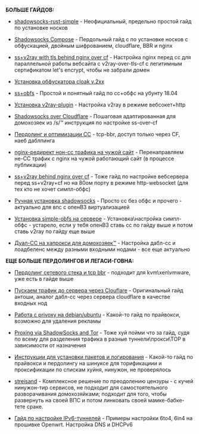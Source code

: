 
**БОЛЬШЕ ГАЙДОВ:**

+ [shadowsocks-rust-simple](https://bitbucket.org/kek7654/shadowsocks/src/master/shadowsocks-rust-simple/) - Неофициальный, предельно простой гайд по установке носков

+ [Shadowsocks Compose](https://gitlab.com/Relers/shadowsocks-compose) - Пердольный гайд с по установке носков с обфускацией, двойным шифрованием, cloudflare, BBR и nginx

+ [ss+v2ray with tls behind nginx over cf](https://pastebin.com/CpKBhNC3) - Настройка nginx перед cc для параллельной работы вебсайта с v2ray-over-tls-cf с легитимным сертификатом let's encrypt, чтобы не забрали домен

+ [Установка обфускатора cloak v.2xx](https://medium.com/@f.gzhechko/ss-cloak-v2-8e3ae0c07d9c)

+ [ss+obfs](https://justpaste.it/4tjdx) - Простой и понятный гайд по сс+обфс на убунту 18.04

+ [Установка v2ray-plugin](https://medium.com/p/b18747d12a4f) - Настройка v2ray в режиме вебсокет+http

+ [Shadowsocks over Cloudflare](http://telegra.ph/shadowsocks-over-cloudflare-05-17) - Пошаговая адаптированная для домохозяек из /s/™ инструкция по настройке ss-over-cf

+ [Пердолинг и оптимизации СС](https://medium.com/p/b8938a61d38/) - tcp-bbr, доступ только через CF, наеб даблпинга

+ [nginx-редирект нон-сс трафика на чужой сайт](https://medium.com/@f.gzhechko/nginx-traffic-redirect-dd51f7aacbda) - Перенаправляем не-СС трафик с nginx на чужой работающий сайт (в процессе публикации)

+ [ss+v2ray behind nginx over cf](https://pastebin.com/PhZsrnZ6) - Тоже гайд по настройке вебсервера перед ss+v2ray+cf но на 80ом порту в режиме http-websocket (для тех кто не хочет симпл-обфс)

+ [Ручная установка shadowsocks](https://justpaste.it/53cvr) - Просто сс без обфс и прочего - актуально для впс с опенВЗ виртуализацией

+ [Установка simple-obfs на сервере](https://justpaste.it/5wl00) - Установка\настройка симпл-обфс - устарело, если у тебя опенВЗ ставь сс по гайду выше и потом ставь v2ray по гайду еще выше

+ [Дуал-СС на хапрокси для домохозяек™](https://justpaste.it/5rvf4) - Настройка дабл-сс и лоадбеленс между разными входными нодами - все еще актуально




**ЕЩЕ БОЛЬШЕ ПЕРДОЛИНГОВ И ЛЕГАСИ-ГОВНА:**

+ [Пердолинг сетевого стека и tcp bbr](https://justpaste.it/3mm70) - подходит для kvm\xen\vmware, уже есть в гайде выше

+ [Пускаем трафик до сервера через Clouflare](https://justpaste.it/3rmf0) - Оригинальный гайд антоши, аналог дабл-сс через сервера cloudflare в качестве входных нод

+ [Работа с privoxy на debian/ubuntu](https://justpaste.it/1d9l1) - Какой-то гайд по прайвокси, возможно для удаления рекламы

+ [Proxing via ShadowSocks and Tor](https://pastebin.com/MPJAMxCJ) - Тоже хуй пойми что за гайд, судя по всему для разделения трафика в разные туннели\прокси\ТОР в зависимости от назначения

+ [Инструкции для установки пакетов и логирования](https://pastebin.com/ph1HT9FX) - Какой-то гайд по прайвокси и пердолингу на шинуксе для торификациии и проксификации по спискам хуйня, нинужон, не проверялось

+ [streisand](https://github.com/StreisandEffect/streisand) - Комплексное решение по преодолению цензуры - с кучей нинужон-тир сервисов, не подходит для самостоятельного разворачивания домохозяйками; подходит для того, чтобы развернуть на своей ВПС и потом линковать своей мамке-бабке-тете сраке.

+ [Гайд по настройке IPv6-туннелей](https://telegra.ph/Gajd-po-nastrojke-IPv6-tunnelej-v10-12-23) - Примеры настройки 6to4, 6in4 на прошивке Openwrt. Настройка DNS и DHCPv6
